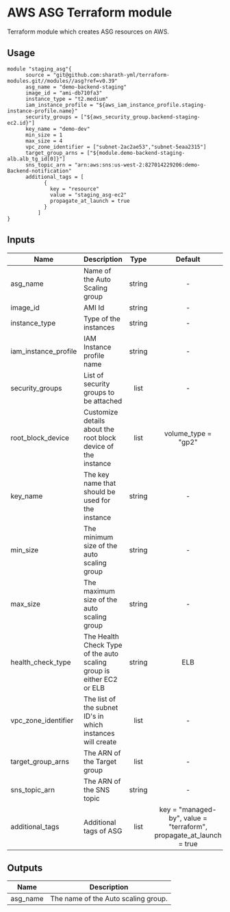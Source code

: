# AWS ASG Terraform module

Terraform module which creates ASG resources on AWS.

## Usage

```hcl
module "staging_asg"{
      source = "git@github.com:sharath-yml/terraform-modules.git//modules//asg?ref=v0.39"
      asg_name = "demo-backend-staging"
      image_id = "ami-db710fa3"
      instance_type = "t2.medium"
      iam_instance_profile = "${aws_iam_instance_profile.staging-instance-profile.name}"
      security_groups = ["${aws_security_group.backend-staging-ec2.id}"]
      key_name = "demo-dev"
      min_size = 1
      max_size = 4
      vpc_zone_identifier = ["subnet-2ac2ae53","subnet-5eaa2315"]
      target_group_arns = ["${module.demo-backend-staging-alb.alb_tg_id[0]}"]
      sns_topic_arn = "arn:aws:sns:us-west-2:827014229206:demo-Backend-notification"
      additional_tags = [
            {
              key = "resource"
              value = "staging_asg-ec2"
              propagate_at_launch = true
            }
          ]
}
```
<!-- BEGINNING OF PRE-COMMIT-TERRAFORM DOCS HOOK -->
## Inputs

| Name | Description | Type | Default | Required |
|------|-------------|:----:|:-----:|:-----:|
| asg_name | Name of the Auto Scaling group | string | - | yes |
| image_id | AMI Id | string | - | yes |
| instance_type | Type of the instances | string | - | yes |
| iam_instance_profile | IAM Instance profile name | string | - | yes |
| security_groups |  List of security groups to be attached | list | - | yes |
| root_block_device |  Customize details about the root block device of the instance | list | volume_type = "gp2"| no |
| key_name |  The key name that should be used for the instance | string | - | yes |
| min_size |  The minimum size of the auto scaling group | string | - | yes |
| max_size |  The maximum size of the auto scaling group | string | - | yes |
| health_check_type |  The Health Check Type of the auto scaling group is either EC2 or ELB | string | ELB | no |
| vpc_zone_identifier | The list of the subnet ID's in which instances will create | list | - | yes |
| target_group_arns | The ARN of the Target group | list | - | yes |
| sns_topic_arn | The ARN of the SNS topic | string | - | yes |
| additional_tags | Additional tags of ASG | list | key = "managed-by", value = "terraform", propagate_at_launch = true | no |




## Outputs

| Name | Description |
|------|-------------|
| asg_name | The name of the Auto scaling group. |


<!-- END OF PRE-COMMIT-TERRAFORM DOCS HOOK -->
